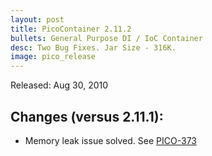 ```yaml
---
layout: post
title: PicoContainer 2.11.2
bullets: General Purpose DI / IoC Container
desc: Two Bug Fixes. Jar Size - 316K.
image: pico_release
---
```

Released: Aug 30, 2010

## Changes (versus 2.11.1):

-   Memory leak issue solved. See [PICO-373](http://jira.codehaus.org/browse/PICO-373)

